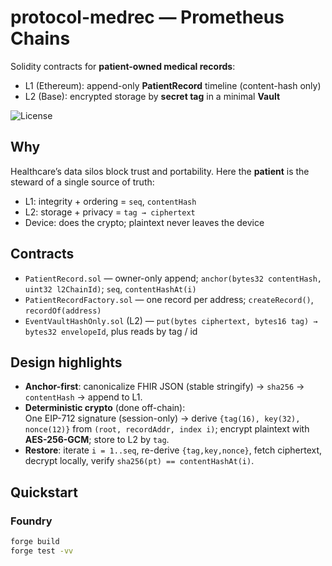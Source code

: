 # protocol-medrec — Prometheus Chains
Solidity contracts for **patient-owned medical records**:
- L1 (Ethereum): append-only **PatientRecord** timeline (content-hash only)
- L2 (Base): encrypted storage by **secret tag** in a minimal **Vault**

![License](https://img.shields.io/badge/license-Apache--2.0-blue)

## Why
Healthcare’s data silos block trust and portability. Here the **patient** is the steward of a single source of truth:
- L1: integrity + ordering = `seq`, `contentHash`
- L2: storage + privacy = `tag → ciphertext`
- Device: does the crypto; plaintext never leaves the device

## Contracts
- `PatientRecord.sol` — owner-only append; `anchor(bytes32 contentHash, uint32 l2ChainId)`; `seq`, `contentHashAt(i)`
- `PatientRecordFactory.sol` — one record per address; `createRecord()`, `recordOf(address)`
- `EventVaultHashOnly.sol` (L2) — `put(bytes ciphertext, bytes16 tag) → bytes32 envelopeId`, plus reads by tag / id

## Design highlights
- **Anchor-first**: canonicalize FHIR JSON (stable stringify) → `sha256` → `contentHash` → append to L1.
- **Deterministic crypto** (done off-chain):  
  One EIP-712 signature (session-only) → derive `{tag(16), key(32), nonce(12)}` from `(root, recordAddr, index i)`; encrypt plaintext with **AES-256-GCM**; store to L2 by `tag`.
- **Restore**: iterate `i = 1..seq`, re-derive `{tag,key,nonce}`, fetch ciphertext, decrypt locally, verify `sha256(pt) == contentHashAt(i)`.

## Quickstart

### Foundry
```bash
forge build
forge test -vv
